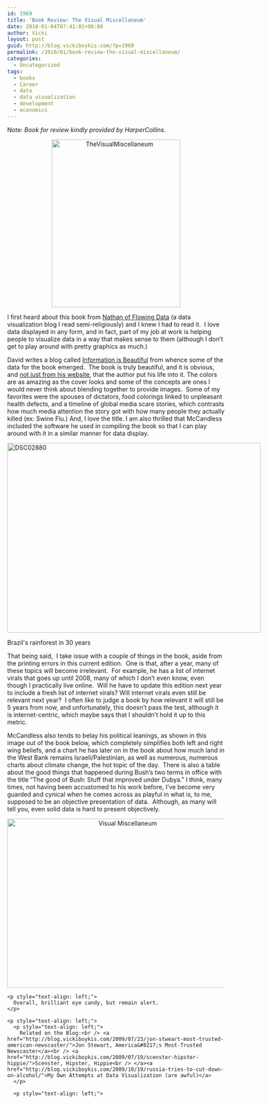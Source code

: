 ```yaml
---
id: 1969
title: 'Book Review: The Visual Miscellaneum'
date: 2010-01-04T07:41:01+00:00
author: Vicki
layout: post
guid: http://blog.vickiboykis.com/?p=1969
permalink: /2010/01/book-review-the-visual-miscellaneum/
categories:
  - Uncategorized
tags:
  - books
  - Career
  - data
  - data visualization
  - development
  - economics
---
```

Note: _Book for review kindly provided by HarperCollins._

<p style="text-align: center;">
  <a href="http://blog.vickiboykis.com/wp-content/uploads/2009/12/TheVisualMiscellaneum.jpg"><img class="size-full wp-image-1970   aligncenter" title="TheVisualMiscellaneum" src="http://blog.vickiboykis.com/wp-content/uploads/2009/12/TheVisualMiscellaneum.jpg" alt="TheVisualMiscellaneum" width="298" height="388" /></a>
</p>

I first heard about this book from [Nathan of Flowing Data](http://flowingdata.com/2009/11/16/review-the-visual-miscellaneum-by-david-mccandless/) (a data visualization blog I read semi-religiously) and I knew I had to read it.  I love data displayed in any form, and in fact, part of my job at work is helping people to visualize data in a way that makes sense to them (although I don&#8217;t get to play around with pretty graphics as much.)

David writes a blog called [Information is Beautiful](http://www.informationisbeautiful.net/) from whence some of the data for the book emerged.  The book is truly beautiful, and it is obvious, and [not just from his website](http://www.informationisbeautiful.net/2009/the-visual-miscellaneum-errata/), that the author put his life into it. The colors are as amazing as the cover looks and some of the concepts are ones I would never think about blending together to provide images.  Some of my favorites were the spouses of dictators, food colorings linked to unpleasant health defects, and a timeline of global media scare stories, which contrasts how much media attention the story got with how many people they actually killed (ex: Swine Flu.) And, I love the title. I am also thrilled that McCandless included the software he used in compiling the book so that I can play around with it in a similar manner for data display.

<div id="attachment_1987" style="width: 597px" class="wp-caption aligncenter">
  <a href="http://blog.vickiboykis.com/wp-content/uploads/2009/12/DSC02880.JPG"><img class="size-full wp-image-1987 " title="DSC02880" src="http://blog.vickiboykis.com/wp-content/uploads/2009/12/DSC02880.JPG" alt="DSC02880" width="587" height="439" /></a>
  
  <p class="wp-caption-text">
    Brazil's rainforest in 30 years
  </p>
</div>

<p style="text-align: center;">
  <p>
    That being said,  I take issue with a couple of things in the book, aside from the printing errors in this current edition.  One is that, after a year, many of these topics will become irrelevant.  For example, he has a list of internet virals that goes up until 2008, many of which I don&#8217;t even know, even though I practically live online.  Will he have to update this edition next year to include a fresh list of internet virals? Will internet virals even still be relevant next year?  I often like to judge a book by how relevant it will still be 5 years from now, and unfortunately, this doesn&#8217;t pass the test, although it is internet-centric, which maybe says that I shouldn&#8217;t hold it up to this metric.
  </p>
  
  <p>
    McCandless also tends to belay his political leanings, as shown in this image out of the book below, which completely simplifies both left and right wing beliefs, and a chart he has later on in the book about how much land in the West Bank remains Israeli/Palestinian, as well as numerous, numerous charts about climate change, the hot topic of the day.  There is also a table about the good things that happened during Bush&#8217;s two terms in office with the title &#8220;The good of Bush: Stuff that improved under Dubya.&#8221; I think, many times, not having been accustomed to his work before, I&#8217;ve become very guarded and cynical when he comes across as playful in what is, to me, supposed to be an objective presentation of data.  Although, as many will tell you, even solid data is hard to present objectively.
  </p>
  
  <p style="text-align: center;">
    <p style="text-align: center;">
      <a href="http://blog.vickiboykis.com/wp-content/uploads/2010/01/Visual-Miscellaneum.jpg"><img class="aligncenter size-full wp-image-2027" title="Visual Miscellaneum" src="http://blog.vickiboykis.com/wp-content/uploads/2010/01/Visual-Miscellaneum.jpg" alt="Visual Miscellaneum" width="542" height="391" /></a>
    </p>
    
    <p style="text-align: left;">
      Overall, brilliant eye candy, but remain alert.
    </p>
    
    <p style="text-align: left;">
      <p style="text-align: left;">
        Related on the Blog:<br /> <a href="http://blog.vickiboykis.com/2009/07/23/jon-stweart-most-trusted-american-newscaster/">Jon Stewart, America&#8217;s Most-Trusted Newscaster</a><br /> <a href="http://blog.vickiboykis.com/2009/07/19/scenster-hipster-hippie/">Scenster, Hipster, Hippie<br /> </a><a href="http://blog.vickiboykis.com/2009/10/19/russia-tries-to-cut-down-on-alcohol/">My Own Attempts at Data Visualization (are awful)</a>
      </p>
      
      <p style="text-align: left;">